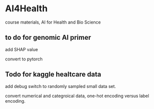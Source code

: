 # AI4Health
course materials, AI for Health and Bio Science

## to do for genomic AI primer
add SHAP value

convert to pytorch

## Todo for kaggle healtcare data

add debug switch to randomly sampled small data set. 

convert numerical and categroical data, one-hot encoding versus label encoding. 

